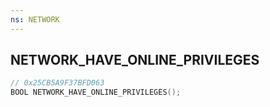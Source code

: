 ```yaml
---
ns: NETWORK
---
```

## NETWORK_HAVE_ONLINE_PRIVILEGES

```c
// 0x25CB5A9F37BFD063
BOOL NETWORK_HAVE_ONLINE_PRIVILEGES();
```

